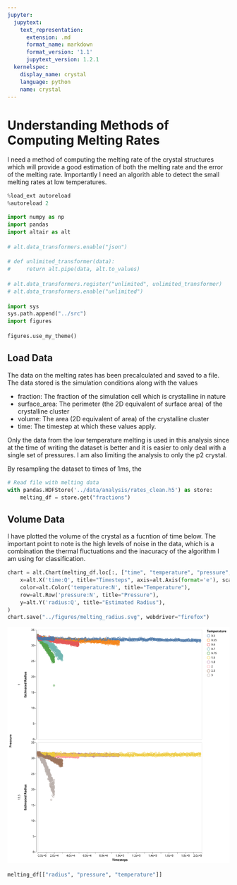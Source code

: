 ```yaml
---
jupyter:
  jupytext:
    text_representation:
      extension: .md
      format_name: markdown
      format_version: '1.1'
      jupytext_version: 1.2.1
  kernelspec:
    display_name: crystal
    language: python
    name: crystal
---
```


# Understanding Methods of Computing Melting Rates

I need a method of computing the melting rate of the crystal structures which will provide a good estimation of both the melting rate and the error of the melting rate. Importantly I need an algorith able to detect the small melting rates at low temperatures.

```python
%load_ext autoreload
%autoreload 2
```

```python
import numpy as np
import pandas
import altair as alt

# alt.data_transformers.enable("json")

# def unlimited_transformer(data):
#     return alt.pipe(data, alt.to_values)
    
# alt.data_transformers.register("unlimited", unlimited_transformer)
# alt.data_transformers.enable("unlimited")

import sys
sys.path.append("../src")
import figures

figures.use_my_theme()
```

## Load Data

The data on the melting rates has been precalculated and saved to a file. The data stored is the simulation conditions along with the values
- fraction: The fraction of the simulation cell which is crystalline in nature
- surface_area: The perimeter (the 2D equivalent of surface area) of the crystalline cluster
- volume: The area (2D equivalent of area) of the crystalline cluster
- time: The timestep at which these values apply.

Only the data from the low temperature melting is used in this analysis since at the time of writing the dataset is better and it is easier to only deal with a single set of pressures. I am also limiting the analysis to only the p2 crystal.

By resampling the dataset to times of 1ms, the 

```python
# Read file with melting data
with pandas.HDFStore('../data/analysis/rates_clean.h5') as store:
    melting_df = store.get("fractions")
```

## Volume Data

I have plotted the volume of the crystal as a fucntion of time below. The important point to note is the high levels of noise in the data, which is a combination the thermal fluctuations and the inacuracy of the algorithm I am using for classification.

```python
chart = alt.Chart(melting_df.loc[:, ["time", "temperature", "pressure", "radius"]]).mark_point().encode(
    x=alt.X('time:Q', title="Timesteps", axis=alt.Axis(format='e'), scale=alt.Scale(type='linear')),
    color=alt.Color('temperature:N', title="Temperature"),
    row=alt.Row('pressure:N', title="Pressure"),
    y=alt.Y('radius:Q', title="Estimated Radius"),
)
chart.save("../figures/melting_radius.svg", webdriver="firefox")
```

<img src="../figures/melting_radius.svg">

```python
melting_df[["radius", "pressure", "temperature"]]
```

```python

```
